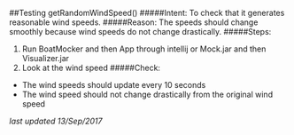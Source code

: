##Testing getRandomWindSpeed()
#####Intent:
To check that it generates reasonable wind speeds.
#####Reason: 
The speeds should change smoothly because wind speeds do not change drastically.
#####Steps:
1. Run BoatMocker and then App through intellij or Mock.jar and then Visualizer.jar
2. Look at the wind speed 
#####Check:
* The wind speeds should update every 10 seconds
* The wind speed should not change drastically from the original wind speed

*last updated 13/Sep/2017*